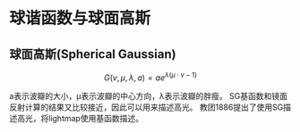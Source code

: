 # 球谐函数与球面高斯

## 球面高斯(Spherical Gaussian)

$$
G(v, \mu, \lambda, a) = ae^{\lambda(\mu\cdot v - 1)}
$$

a表示波瓣的大小，μ表示波瓣的中心方向，λ表示波瓣的胖瘦。
SG基函数和镜面反射计算的结果又比较接近，因此可以用来描述高光。
教团1886提出了使用SG描述高光，将lightmap使用基函数描述。

